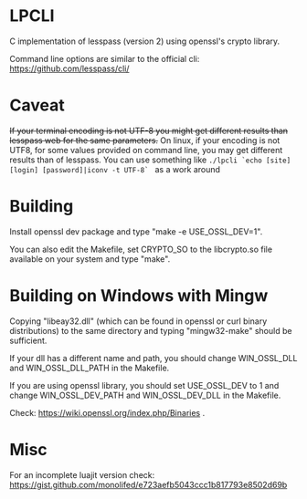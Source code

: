 # LPCLI
C implementation of lesspass (version 2) using openssl's crypto library.

Command line options are similar to the official cli:
https://github.com/lesspass/cli/

# Caveat
~~If your terminal encoding is not UTF-8 you might get different results than lesspass web for the same parameters.~~
On linux, if your encoding is not UTF8, for some values provided on command line, you may get different results than of lesspass.
You can use something like ``./lpcli `echo [site] [login] [password]|iconv -t UTF-8` `` as a work around 

# Building
Install openssl dev package and type "make -e USE_OSSL_DEV=1".

You can also edit the Makefile, set CRYPTO_SO to the libcrypto.so file available on your system and type "make".

# Building on Windows with Mingw
Copying "libeay32.dll" (which can be found in openssl or curl binary distributions)
to the same directory and typing "mingw32-make" should be sufficient.

If your dll has a different name and path,
you should change WIN_OSSL_DLL and WIN_OSSL_DLL_PATH in the Makefile.

If you are using openssl library, you should set USE_OSSL_DEV to 1 and 
change WIN_OSSL_DEV_PATH and WIN_OSSL_DEV_DLL in the Makefile.

Check: https://wiki.openssl.org/index.php/Binaries
.

# Misc
For an incomplete luajit version check:
https://gist.github.com/monolifed/e723aefb5043ccc1b817793e8502d69b

